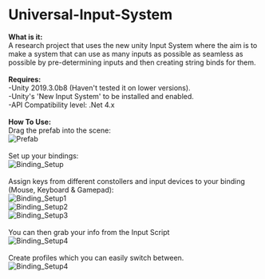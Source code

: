 # Universal-Input-System
**What is it:**<br/>
A research project that uses the new unity Input System where the aim is to make a system that can use as many inputs as possible as seamless as possible by pre-determining inputs and then creating string binds for them.<br/>
<br/>
**Requires:**<br/>
-Unity 2019.3.0b8 (Haven't tested it on lower versions).<br/>
-Unity's 'New Input System' to be installed and enabled.<br/>
-API Compatibility level: .Net 4.x<br/>
<br/>
**How To Use:**<br/>
Drag the prefab into the scene:<br/>
![Prefab](https://raw.githubusercontent.com/justindd1994/Universal-Input-System/master/Assets/Images/Snip_0.png)<br/>
<br/>
Set up your bindings:<br/>
![Binding_Setup](https://raw.githubusercontent.com/justindd1994/Universal-Input-System/master/Assets/Images/Snip_1.png)<br/>
<br/>
Assign keys from different constollers and input devices to your binding (Mouse, Keyboard & Gamepad):<br/>
![Binding_Setup1](https://raw.githubusercontent.com/justindd1994/Universal-Input-System/master/Assets/Images/Snip_2.png)<br/>
![Binding_Setup2](https://raw.githubusercontent.com/justindd1994/Universal-Input-System/master/Assets/Images/Snip_3.png)<br/>
![Binding_Setup3](https://raw.githubusercontent.com/justindd1994/Universal-Input-System/master/Assets/Images/Snip_4.png)<br/>
<br/>
You can then grab your info from the Input Script<br/>
![Binding_Setup4](https://raw.githubusercontent.com/justindd1994/Universal-Input-System/master/Assets/Images/Snip_5.png)<br/>
<br/>
Create profiles which you can easily switch between.<br/>
![Binding_Setup4](https://raw.githubusercontent.com/justindd1994/Universal-Input-System/master/Assets/Images/Snip_6.png)<br/>
